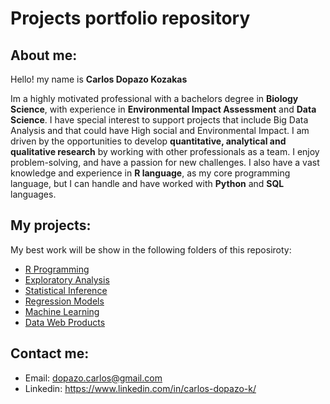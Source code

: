 # Projects portfolio repository

## About me:
Hello! my name is **Carlos Dopazo Kozakas**

Im a highly motivated professional with a bachelors degree in **Biology Science**, with experience in **Environmental Impact Assessment** and **Data Science**. I have special interest to support projects that include Big Data Analysis and that could have High social and Environmental Impact. I am driven by the opportunities to develop **quantitative, analytical and qualitative research** by working with other professionals as a team.  I enjoy problem-solving, and have a passion for new challenges. I also have a vast knowledge and experience in **R language**, as my core programming language, but I can handle and have worked with **Python** and **SQL** languages.

## My projects:

My best work will be show in the following folders of this reposiroty:

* [R Programming](https://github.com/CDopazo/Project_portfolio/tree/master/R%20programming)
* [Exploratory Analysis]()
* [Statistical Inference]()
* [Regression Models]()
* [Machine Learning]()
* [Data Web Products]()

## Contact me:

 * Email: dopazo.carlos@gmail.com
 * Linkedin: https://www.linkedin.com/in/carlos-dopazo-k/
